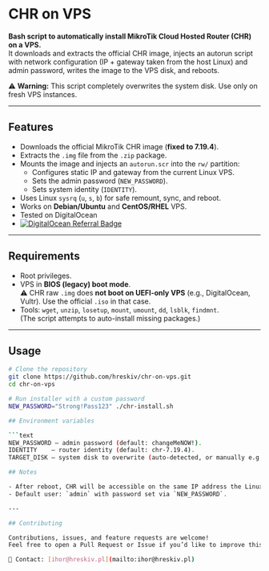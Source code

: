 # CHR on VPS

**Bash script to automatically install MikroTik Cloud Hosted Router (CHR) on a VPS.**  
It downloads and extracts the official CHR image, injects an autorun script with network configuration (IP + gateway taken from the host Linux) and admin password, writes the image to the VPS disk, and reboots.

⚠️ **Warning:** This script completely overwrites the system disk. Use only on fresh VPS instances.

---

## Features

- Downloads the official MikroTik CHR image (**fixed to 7.19.4**).
- Extracts the `.img` file from the `.zip` package.
- Mounts the image and injects an `autorun.scr` into the `rw/` partition:
  - Configures static IP and gateway from the current Linux VPS.
  - Sets the admin password (`NEW_PASSWORD`).
  - Sets system identity (`IDENTITY`).
- Uses Linux `sysrq` (`u`, `s`, `b`) for safe remount, sync, and reboot.
- Works on **Debian/Ubuntu** and **CentOS/RHEL** VPS.
- Tested on DigitalOcean
- [![DigitalOcean Referral Badge](https://web-platforms.sfo2.cdn.digitaloceanspaces.com/WWW/Badge%201.svg)](https://www.digitalocean.com/?refcode=a5fd7bce5490&utm_campaign=Referral_Invite&utm_medium=Referral_Program&utm_source=badge)

---

## Requirements

- Root privileges.
- VPS in **BIOS (legacy) boot mode**.  
  ⚠️ CHR raw `.img` does **not boot on UEFI-only VPS** (e.g., DigitalOcean, Vultr). Use the official `.iso` in that case.
- Tools: `wget`, `unzip`, `losetup`, `mount`, `umount`, `dd`, `lsblk`, `findmnt`.  
  (The script attempts to auto-install missing packages.)

---

## Usage

```bash
# Clone the repository
git clone https://github.com/hreskiv/chr-on-vps.git
cd chr-on-vps

# Run installer with a custom password
NEW_PASSWORD="Strong!Pass123" ./chr-install.sh

## Environment variables

```text
NEW_PASSWORD – admin password (default: changeMeNOW!).
IDENTITY    – router identity (default: chr-7.19.4).
TARGET_DISK – system disk to overwrite (auto-detected, or manually e.g. /dev/vda).

## Notes

- After reboot, CHR will be accessible on the same IP address the Linux VPS was using.  
- Default user: `admin` with password set via `NEW_PASSWORD`.  

---

## Contributing

Contributions, issues, and feature requests are welcome!  
Feel free to open a Pull Request or Issue if you’d like to improve this project.  

📧 Contact: [ihor@hreskiv.pl](mailto:ihor@hreskiv.pl)
